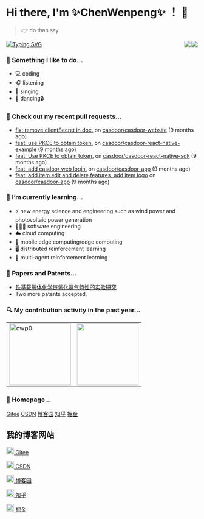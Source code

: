 # Hi there, I'm ✨ChenWenpeng✨ ！ 🤭

> 👉 do than say.

<a href="https://github.com/cwp0/">
  <img align="right" src="https://visitor-badge.laobi.icu/badge?page_id=cwp0.cwp0&left_color=blue&right_color=gray" /> 
</a>

<a href="https://github.com/">
  <img align="center" src="https://readme-typing-svg.demolab.com?font=Fira+Code&pause=1000&width=600&lines=Feeling%20the%20World...%20%20%20%20Coding%20the%20world...&center=true&size=24" alt="Typing SVG" />
</a>

<a href="https://github.com/cwp0/">
  <img align="right" src="https://github-readme-stats.vercel.app/api?username=cwp0&show_icons=true&icon_color=9932cd&text_color=a8a8a8&bg_color=13161B&hide_title=false&hide_border=false" />
</a>

### 🌈 Something I like to do...
- 💻 coding
- 🎧 listening
- 🎤 singing
- 💃 dancing🔒

### 🔨 Check out my recent pull requests...

- [fix: remove clientSecret in doc.](https://github.com/casdoor/casdoor-website/pull/575) on [casdoor/casdoor-website](https://github.com/casdoor/casdoor-website) (9 months ago)
- [feat: use PKCE to obtain token.](https://github.com/casdoor/casdoor-react-native-example/pull/5) on [casdoor/casdoor-react-native-example](https://github.com/casdoor/casdoor-react-native-example) (9 months ago)
- [feat: Use PKCE to obtain token.](https://github.com/casdoor/casdoor-react-native-sdk/pull/3) on [casdoor/casdoor-react-native-sdk](https://github.com/casdoor/casdoor-react-native-sdk) (9 months ago)
- [feat: add casdoor web login.](https://github.com/casdoor/casdoor-app/pull/6) on [casdoor/casdoor-app](https://github.com/casdoor/casdoor-app) (9 months ago)
- [feat: add item edit and delete features, add item logo](https://github.com/casdoor/casdoor-app/pull/4) on [casdoor/casdoor-app](https://github.com/casdoor/casdoor-app) (9 months ago)

### 🌱 I’m currently learning...
- ⚡️ new energy science and engineering such as wind power and photovoltaic power generation
- 🧑🏻‍💻 software engineering
- ☁️ cloud computing
- 📱 mobile edge computing/edge computing
- 🖥️ distributed reinforcement learning
- 🤖 multi-agent reinforcement learning

### 📃 Papers and Patents... 
- [铁基载氧体化学链氧化氨气特性的实验研究](https://xueshu.baidu.com/usercenter/paper/show?paperid=1p7m0c40dn1a04e0491y08w09j317716&site=xueshu_se)
- Two more patents accepted.

### 🔍 My contribution activity in the past year...
<table align="center" >
  <tr>
    <td>
      <a href="https://github.com/cwp0/">
        <img height="162em" src="https://github-profile-summary-cards.vercel.app/api/cards/profile-details?username=cwp0&theme=tokyonight&show_icons=true&icon_color=9932cd&text_color=a8a8a8&bg_color=13161B&hide_title=false&hide_border=false" alt="cwp0" />
      </a>
    </td>
    <td>
      <a href="https://github.com/cwp0/">
        <img height="162em" src="https://github-profile-summary-cards.vercel.app/api/cards/stats?username=cwp0&theme=tokyonight&show_icons=true&icon_color=9932cd&text_color=a8a8a8&bg_color=13161B&hide_title=false&hide_border=false" />
      </a>
    </td>
  </tr>
</table>

### 📝 Homepage...
[Gitee](https://gitee.com/cwp0)   [CSDN](https://blog.csdn.net/cwp964219374)   [博客园](https://www.cnblogs.com/cwp0)   [知乎](https://www.zhihu.com/people/superp_)    [掘金](https://juejin.cn/user/4288545993007640)

## 我的博客网站

<p align="left">
    <a href="https://gitee.com/cwp0">
        <img src="https://gitee.com/assets/favicon.ico" alt="Gitee" width="20"/>
        Gitee
    </a>
</p>

<p align="left">
    <a href="https://blog.csdn.net/cwp964219374">
        <img src="https://csdnimg.cn/pubfooter/images/favicon.ico" alt="CSDN" width="20"/>
        CSDN
    </a>
</p>

<p align="left">
    <a href="https://www.cnblogs.com/cwp0">
        <img src="https://common.cnblogs.com/favicon.ico" alt="博客园" width="20"/>
        博客园
    </a>
</p>

<p align="left">
    <a href="https://www.zhihu.com/people/superp_">
        <img src="https://static.zhihu.com/favicon.ico" alt="知乎" width="20"/>
        知乎
    </a>
</p>

<p align="left">
    <a href="https://juejin.cn/user/4288545993007640">
        <img src="https://lf3-cdn-tos.bytescm.com/obj/static/juejin/web/img/icon-gold.41b8fba.png" alt="掘金" width="20"/>
        掘金
    </a>
</p>





